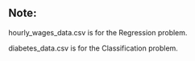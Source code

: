 ## Note:

hourly_wages_data.csv is for the Regression problem.  

diabetes_data.csv is for the Classification problem.
